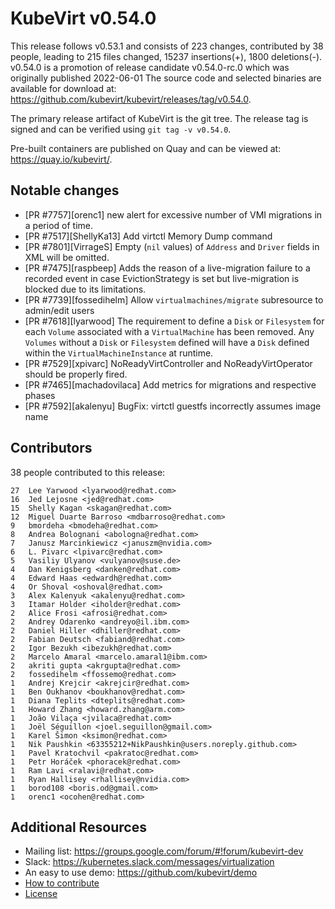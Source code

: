 KubeVirt v0.54.0
================

This release follows v0.53.1 and consists of 223 changes, contributed by 38 people, leading to 215 files changed, 15237 insertions(+), 1800 deletions(-).
v0.54.0 is a promotion of release candidate v0.54.0-rc.0 which was originally published 2022-06-01
The source code and selected binaries are available for download at: https://github.com/kubevirt/kubevirt/releases/tag/v0.54.0.

The primary release artifact of KubeVirt is the git tree. The release tag is
signed and can be verified using `git tag -v v0.54.0`.

Pre-built containers are published on Quay and can be viewed at: <https://quay.io/kubevirt/>.

Notable changes
---------------

- [PR #7757][orenc1] new alert for excessive number of VMI migrations in a period of time.
- [PR #7517][ShellyKa13] Add virtctl Memory Dump command
- [PR #7801][VirrageS] Empty (`nil` values) of `Address` and `Driver` fields in XML will be omitted.
- [PR #7475][raspbeep] Adds the reason of a live-migration failure to a recorded event in case EvictionStrategy is set but live-migration is blocked due to its limitations.
- [PR #7739][fossedihelm] Allow `virtualmachines/migrate` subresource to admin/edit users
- [PR #7618][lyarwood] The requirement to define a `Disk` or `Filesystem` for each `Volume` associated with a `VirtualMachine` has been removed. Any `Volumes` without a `Disk` or `Filesystem` defined will have a `Disk` defined within the `VirtualMachineInstance` at runtime.
- [PR #7529][xpivarc] NoReadyVirtController and NoReadyVirtOperator should be properly fired.
- [PR #7465][machadovilaca] Add metrics for migrations and respective phases
- [PR #7592][akalenyu] BugFix: virtctl guestfs incorrectly assumes image name

Contributors
------------
38 people contributed to this release:

```
27	Lee Yarwood <lyarwood@redhat.com>
16	Jed Lejosne <jed@redhat.com>
15	Shelly Kagan <skagan@redhat.com>
12	Miguel Duarte Barroso <mdbarroso@redhat.com>
9	bmordeha <bmodeha@redhat.com>
8	Andrea Bolognani <abologna@redhat.com>
7	Janusz Marcinkiewicz <januszm@nvidia.com>
6	L. Pivarc <lpivarc@redhat.com>
5	Vasiliy Ulyanov <vulyanov@suse.de>
4	Dan Kenigsberg <danken@redhat.com>
4	Edward Haas <edwardh@redhat.com>
4	Or Shoval <oshoval@redhat.com>
3	Alex Kalenyuk <akalenyu@redhat.com>
3	Itamar Holder <iholder@redhat.com>
2	Alice Frosi <afrosi@redhat.com>
2	Andrey Odarenko <andreyo@il.ibm.com>
2	Daniel Hiller <dhiller@redhat.com>
2	Fabian Deutsch <fabiand@redhat.com>
2	Igor Bezukh <ibezukh@redhat.com>
2	Marcelo Amaral <marcelo.amaral1@ibm.com>
2	akriti gupta <akrgupta@redhat.com>
2	fossedihelm <ffossemo@redhat.com>
1	Andrej Krejcir <akrejcir@redhat.com>
1	Ben Oukhanov <boukhanov@redhat.com>
1	Diana Teplits <dteplits@redhat.com>
1	Howard Zhang <howard.zhang@arm.com>
1	João Vilaça <jvilaca@redhat.com>
1	Joël Séguillon <joel.seguillon@gmail.com>
1	Karel Šimon <ksimon@redhat.com>
1	Nik Paushkin <63355212+NikPaushkin@users.noreply.github.com>
1	Pavel Kratochvil <pakratoc@redhat.com>
1	Petr Horáček <phoracek@redhat.com>
1	Ram Lavi <ralavi@redhat.com>
1	Ryan Hallisey <rhallisey@nvidia.com>
1	borod108 <boris.od@gmail.com>
1	orenc1 <ocohen@redhat.com>
```

Additional Resources
--------------------

- Mailing list: <https://groups.google.com/forum/#!forum/kubevirt-dev>
- Slack: <https://kubernetes.slack.com/messages/virtualization>
- An easy to use demo: <https://github.com/kubevirt/demo>
- [How to contribute][contributing]
- [License][license]

[contributing]: https://github.com/kubevirt/kubevirt/blob/main/CONTRIBUTING.md
[license]: https://github.com/kubevirt/kubevirt/blob/main/LICENSE
